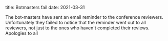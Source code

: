 title: Botmasters fail
date: 2021-03-31

The bot-masters have sent an email reminder to the conference reviewers. Unfortunately they failed to notice that the reminder went out to all reviewers, not just to the ones who haven't completed their reviews. Apologies to all